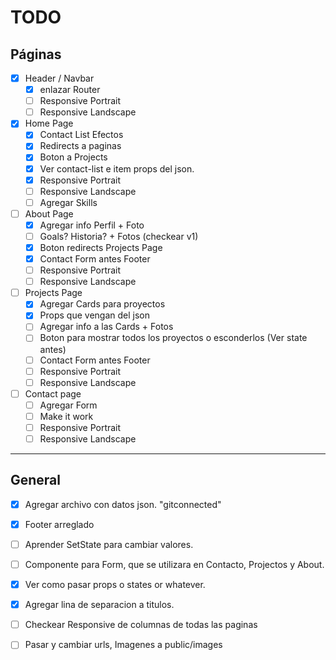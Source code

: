 # TODO

## Páginas

* [x] Header / Navbar
  * [x] enlazar Router
  * [ ] Responsive Portrait
  * [ ] Responsive Landscape  

* [x] Home Page
  * [x] Contact List Efectos
  * [x] Redirects a paginas
  * [x] Boton a Projects
  * [x] Ver contact-list e item props del json.
  * [x] Responsive Portrait
  * [ ] Responsive Landscape  
  * [ ] Agregar Skills

* [ ] About Page
  * [x] Agregar info Perfil + Foto
  * [ ] Goals? Historia? + Fotos (checkear v1)
  * [x] Boton redirects Projects Page
  * [x] Contact Form antes Footer
  * [ ] Responsive Portrait
  * [ ] Responsive Landscape  

* [ ] Projects Page
  * [x] Agregar Cards para proyectos
  * [x] Props que vengan del json
  * [ ] Agregar info a las Cards + Fotos
  * [ ] Boton para mostrar todos los proyectos o esconderlos (Ver state antes)
  * [ ] Contact Form antes Footer
  * [ ] Responsive Portrait
  * [ ] Responsive Landscape  

* [ ] Contact page
  * [ ] Agregar Form
  * [ ] Make it work
  * [ ] Responsive Portrait
  * [ ] Responsive Landscape

---

## General

* [x] Agregar archivo con datos json. "gitconnected"
* [x] Footer arreglado
* [ ] Aprender SetState para cambiar valores.
* [ ] Componente para Form, que se utilizara en Contacto, Projectos y About.
* [x] Ver como pasar props o states or whatever.

* [x] Agregar lina de separacion a titulos.
* [ ] Checkear Responsive de columnas de todas las paginas
* [ ] Pasar y cambiar urls, Imagenes a public/images
